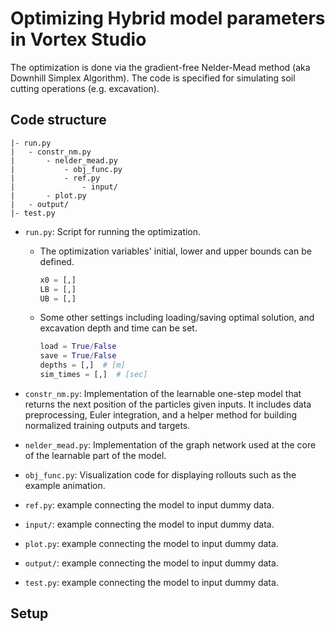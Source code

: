 # Optimizing Hybrid model parameters in Vortex Studio

The optimization is done via the gradient-free Nelder-Mead method (aka Downhill Simplex Algorithm). The code is specified for simulating soil cutting operations (e.g. excavation).


## Code structure

```
|- run.py
|   - constr_nm.py
|       - nelder_mead.py
|           - obj_func.py
|           - ref.py
|               - input/
|       - plot.py
|   - output/
|- test.py
```

* `run.py`: Script for running the optimization.

    * The optimization variables' initial, lower and upper bounds can be defined.
        ```python
        x0 = [,]
        LB = [,]
        UB = [,]
        ```

    * Some other settings including loading/saving optimal solution, and excavation depth and time can be set.
        ```python
        load = True/False
        save = True/False
        depths = [,]  # [m]
        sim_times = [,]  # [sec]
        ```


* `constr_nm.py`: Implementation of the learnable one-step model that returns the next position of the particles given inputs. It includes data preprocessing, Euler integration, and a helper method for building normalized training outputs and targets.

* `nelder_mead.py`: Implementation of the graph network used at the core of the learnable part of the model.

* `obj_func.py`: Visualization code for displaying rollouts such as the example animation.

* `ref.py`: example connecting the model to input dummy data.

* `input/`: example connecting the model to input dummy data.

* `plot.py`: example connecting the model to input dummy data.

* `output/`: example connecting the model to input dummy data.

* `test.py`: example connecting the model to input dummy data.


## Setup